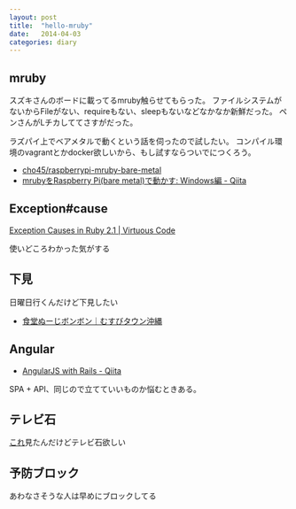 ```yaml
---
layout: post
title:  "hello-mruby"
date:   2014-04-03
categories: diary
---
```


## mruby
スズキさんのボードに載ってるmruby触らせてもらった。
ファイルシステムがないからFileがない、requireもない、sleepもないなどなかなか新鮮だった。
ペンさんがLチカしててさすがだった。

ラズパイ上でベアメタルで動くという話を伺ったので試したい。
コンパイル環境のvagrantとかdocker欲しいから、もし試すならついでにつくろう。

- [cho45/raspberrypi-mruby-bare-metal](https://github.com/cho45/raspberrypi-mruby-bare-metal)
- [mrubyをRaspberry Pi(bare metal)で動かす: Windows編 - Qiita](http://qiita.com/yamanekko/items/3b1eae1934c4ead618cf)

## Exception#cause
[Exception Causes in Ruby 2.1 | Virtuous Code](http://devblog.avdi.org/2013/12/25/exception-causes-in-ruby-2-1/)

使いどころわかった気がする

## 下見
日曜日行くんだけど下見したい

- [食堂ぬーじボンボン｜むすびタウン沖縄](http://www.musu-b.com/shop2387/)

## Angular
- [AngularJS with Rails - Qiita](http://qiita.com/nekova/items/367dd9ac5ee52295458a)

SPA + API、同じので立てていいものか悩むときある。

## テレビ石
[これ](https://www.facebook.com/toshiyukimasui/posts/10152392781532498?stream_ref=10)見たんだけどテレビ石欲しい

## 予防ブロック
あわなさそうな人は早めにブロックしてる
